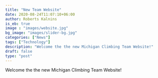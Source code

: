 ```yaml
---
title: "New Team Website"
date: 2020-08-24T11:07:10+06:00
author: Roberts Kalnins
is_eb: true
image : "images/website.jpg"
bg_image: "images/slider-bg.jpg"
categories: ["News"]
tags: ["Technology"]
description: "Welcome the the new Michigan Climbing Team Website!"
draft: false
type: "post"
---
```


Welcome the the new Michigan Climbing Team Website!
